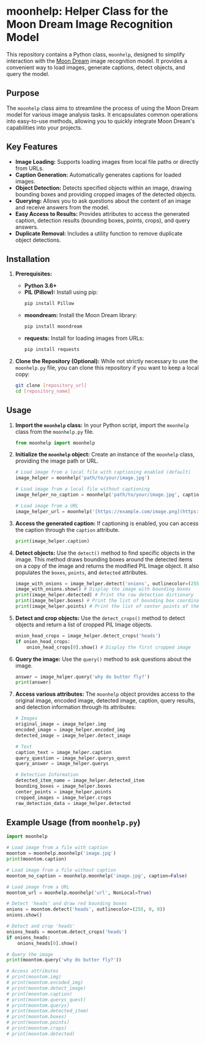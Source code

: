# moonhelp: Helper Class for the Moon Dream Image Recognition Model

This repository contains a Python class, `moonhelp`, designed to simplify interaction with the [Moon Dream](https://github.com/vikhyat/moondream) image recognition model. It provides a convenient way to load images, generate captions, detect objects, and query the model.

## Purpose

The `moonhelp` class aims to streamline the process of using the Moon Dream model for various image analysis tasks. It encapsulates common operations into easy-to-use methods, allowing you to quickly integrate Moon Dream's capabilities into your projects.

## Key Features

* **Image Loading:** Supports loading images from local file paths or directly from URLs.
* **Caption Generation:** Automatically generates captions for loaded images.
* **Object Detection:** Detects specified objects within an image, drawing bounding boxes and providing cropped images of the detected objects.
* **Querying:** Allows you to ask questions about the content of an image and receive answers from the model.
* **Easy Access to Results:** Provides attributes to access the generated caption, detection results (bounding boxes, points, crops), and query answers.
* **Duplicate Removal:** Includes a utility function to remove duplicate object detections.

## Installation

1.  **Prerequisites:**
    * **Python 3.6+**
    * **PIL (Pillow):** Install using pip:
        ```bash
        pip install Pillow
        ```
    * **moondream:** Install the Moon Dream library:
        ```bash
        pip install moondream
        ```
    * **requests:** Install for loading images from URLs:
        ```bash
        pip install requests
        ```

2.  **Clone the Repository (Optional):** While not strictly necessary to use the `moonhelp.py` file, you can clone this repository if you want to keep a local copy:
    ```bash
    git clone [repository_url]
    cd [repository_name]
    ```

## Usage

1.  **Import the `moonhelp` class:** In your Python script, import the `moonhelp` class from the `moonhelp.py` file.

    ```python
    from moonhelp import moonhelp
    ```

2.  **Initialize the `moonhelp` object:** Create an instance of the `moonhelp` class, providing the image path or URL.

    ```python
    # Load image from a local file with captioning enabled (default)
    image_helper = moonhelp('path/to/your/image.jpg')

    # Load image from a local file without captioning
    image_helper_no_caption = moonhelp('path/to/your/image.jpg', caption=False)

    # Load image from a URL
    image_helper_url = moonhelp('[https://example.com/image.png](https://www.google.com/search?q=https://example.com/image.png)', NonLocal=True)
    ```

3.  **Access the generated caption:** If captioning is enabled, you can access the caption through the `caption` attribute.

    ```python
    print(image_helper.caption)
    ```

4.  **Detect objects:** Use the `detect()` method to find specific objects in the image. This method draws bounding boxes around the detected items on a copy of the image and returns the modified PIL Image object. It also populates the `boxes`, `points`, and `detected` attributes.

    ```python
    image_with_onions = image_helper.detect('onions', outlinecolor=(255, 0, 0))
    image_with_onions.show() # Display the image with bounding boxes
    print(image_helper.detected) # Print the raw detection dictionary
    print(image_helper.boxes) # Print the list of bounding box coordinates
    print(image_helper.points) # Print the list of center points of the bounding boxes
    ```

5.  **Detect and crop objects:** Use the `detect_crops()` method to detect objects and return a list of cropped PIL Image objects.

    ```python
    onion_head_crops = image_helper.detect_crops('heads')
    if onion_head_crops:
        onion_head_crops[0].show() # Display the first cropped image
    ```

6.  **Query the image:** Use the `query()` method to ask questions about the image.

    ```python
    answer = image_helper.query('why do butter fly?')
    print(answer)
    ```

7.  **Access various attributes:** The `moonhelp` object provides access to the original image, encoded image, detected image, caption, query results, and detection information through its attributes:

    ```python
    # Images
    original_image = image_helper.img
    encoded_image = image_helper.encoded_img
    detected_image = image_helper.detect_image

    # Text
    caption_text = image_helper.caption
    query_question = image_helper.querys_quest
    query_answer = image_helper.querys

    # Detection Information
    detected_item_name = image_helper.detected_item
    bounding_boxes = image_helper.boxes
    center_points = image_helper.points
    cropped_images = image_helper.crops
    raw_detection_data = image_helper.detected
    ```

## Example Usage (from `moonhelp.py`)

```python
import moonhelp

# Load image from a file with caption
moontom = moonhelp.moonhelp('image.jpg')
print(moontom.caption)

# Load image from a file without caption
moontom_no_caption = moonhelp.moonhelp('image.jpg', caption=False)

# Load image from a URL
moontom_url = moonhelp.moonhelp('url', NonLocal=True)

# Detect 'heads' and draw red bounding boxes
onions = moontom.detect('heads', outlinecolor=(255, 0, 0))
onions.show()

# Detect and crop 'heads'
onions_heads = moontom.detect_crops('heads')
if onions_heads:
    onions_heads[0].show()

# Query the image
print(moontom.query('why do butter fly?'))

# Access attributes
# print(moontom.img)
# print(moontom.encoded_img)
# print(moontom.detect_image)
# print(moontom.caption)
# print(moontom.querys_quest)
# print(moontom.querys)
# print(moontom.detected_item)
# print(moontom.boxes)
# print(moontom.points)
# print(moontom.crops)
# print(moontom.detected)
